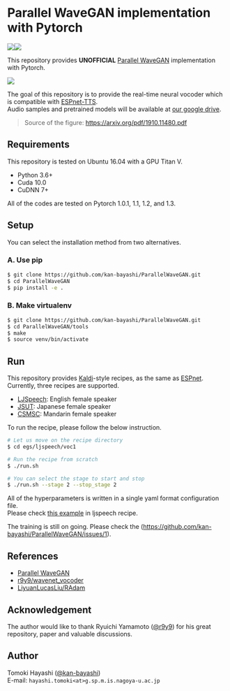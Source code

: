 # Parallel WaveGAN implementation with Pytorch

[![](https://img.shields.io/pypi/v/parallel-wavegan)](https://pypi.org/project/parallel-wavegan/)![](https://img.shields.io/pypi/l/parallel-wavegan)

This repository provides **UNOFFICIAL** [Parallel WaveGAN](https://arxiv.org/abs/1910.11480) implementation with Pytorch.

![](https://user-images.githubusercontent.com/22779813/68081503-4b8fcf00-fe52-11e9-8791-e02851220355.png)

The goal of this repository is to provide the real-time neural vocoder which is compatible with [ESPnet-TTS](https://github.com/espnet/espnet).  
Audio samples and pretrained models will be available at [our google drive](https://drive.google.com/open?id=1sd_QzcUNnbiaWq7L0ykMP7Xmk-zOuxTi).

> Source of the figure: https://arxiv.org/pdf/1910.11480.pdf

## Requirements

This repository is tested on Ubuntu 16.04 with a GPU Titan V.

- Python 3.6+
- Cuda 10.0
- CuDNN 7+

All of the codes are tested on Pytorch 1.0.1, 1.1, 1.2, and 1.3.

## Setup

You can select the installation method from two alternatives.

### A. Use pip

```bash
$ git clone https://github.com/kan-bayashi/ParallelWaveGAN.git
$ cd ParallelWaveGAN
$ pip install -e .
```

### B. Make virtualenv

```bash
$ git clone https://github.com/kan-bayashi/ParallelWaveGAN.git
$ cd ParallelWaveGAN/tools
$ make
$ source venv/bin/activate
```

## Run

This repository provides [Kaldi](https://github.com/kaldi-asr/kaldi)-style recipes, as the same as [ESPnet](https://github.com/espnet/espnet).  
Currently, three recipes are supported.

- [LJSpeech](https://keithito.com/LJ-Speech-Dataset/): English female speaker
- [JSUT](https://sites.google.com/site/shinnosuketakamichi/publication/jsut): Japanese female speaker
- [CSMSC](https://www.data-baker.com/open_source.html): Mandarin female speaker

To run the recipe, please follow the below instruction.

```bash
# Let us move on the recipe directory
$ cd egs/ljspeech/voc1

# Run the recipe from scratch
$ ./run.sh

# You can select the stage to start and stop
$ ./run.sh --stage 2 --stop_stage 2
```

All of the hyperparameters is written in a single yaml format configuration file.  
Please check [this example](https://github.com/kan-bayashi/ParallelWaveGAN/blob/master/egs/ljspeech/voc1/conf/parallel_wavegan.v1.yaml) in ljspeech recipe.

The training is still on going. Please check the (https://github.com/kan-bayashi/ParallelWaveGAN/issues/1).

## References

- [Parallel WaveGAN](https://arxiv.org/abs/1910.11480)
- [r9y9/wavenet_vocoder](https://github.com/r9y9/wavenet_vocoder)
- [LiyuanLucasLiu/RAdam](https://github.com/LiyuanLucasLiu/RAdam)

## Acknowledgement

The author would like to thank Ryuichi Yamamoto ([@r9y9](https://github.com/r9y9)) for his great repository, paper and valuable discussions.

## Author

Tomoki Hayashi ([@kan-bayashi](https://github.com/kan-bayashi))  
E-mail: `hayashi.tomoki<at>g.sp.m.is.nagoya-u.ac.jp`
